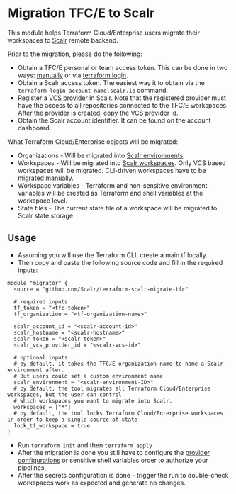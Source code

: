 Migration TFC/E to Scalr
========================

This module helps Terraform Cloud/Enterprise users migrate their workspaces to [Scalr](https://scalr.com) remote backend.

Prior to the migration, please do the following:

* Obtain a TFC/E personal or team access token. This can be done in two ways: [manually](https://app.terraform.io/app/settings/tokens) or via [terraform login](https://www.terraform.io/cli/commands/login).
* Obtain a Scalr access token. The easiest way it to obtain via the `terraform login account-name.scalr.io` command.
* Register a [VCS provider](https://docs.scalr.io/docs/integrations) in Scalr. Note that the registered provider must have the access to all repositories connected to the TFC/E workspaces. After the provider is created, copy the VCS provider id.
* Obtain the Scalr account identifier. It can be found on the account dashboard.

What Terraform Cloud/Enterprise objects will be migrated:

* Organizations - Will be migrated into [Scalr environments](https://docs.scalr.com/en/latest/hierarchy.html#environments)
* Workspaces - Will be migrated into [Scalr workspaces](https://docs.scalr.com/en/latest/workspaces.html). Only VCS based workspaces will be migrated. CLI-driven workspaces have to be [migrated manually](https://docs.scalr.com/en/latest/migration.html).  
* Workspace variables - Terraform and non-sensitive environment variables will be created as Terraform and shell variables at the workspace level.
* State files - The current state file of a workspace will be migrated to Scalr state storage.

Usage
-----

* Assuming you will use the Terraform CLI, create a main.tf locally.
* Then copy and paste the following source code and fill in the required inputs: 

```hcl
module "migrator" {
  source = "github.com/Scalr/terraform-scalr-migrate-tfc"
  
  # required inputs
  tf_token = "<tfc-token>"
  tf_organization = "<tf-organization-name>"

  scalr_account_id = "<scalr-account-id>"
  scalr_hostname = "<scalr-hostname>"
  scalr_token = "<scalr-token>"
  scalr_vcs_provider_id = "<scalr-vcs-id>"
  
  # optional inputs
  # by default, it takes the TFC/E organization name to name a Scalr environment after. 
  # But users could set a custom environment name
  scalr_environment = "<scalr-environment-ID>" 
  # by default, the tool migrates all Terraform Cloud/Enterprise workspaces, but the user can control 
  # which workspaces you want to migrate into Scalr.
  workspaces = ["*"]
  # by default, the tool locks Terraform Cloud/Enterprise workspaces in order to keep a single source of state
  lock_tf_workspace = true
}
```

* Run `terraform init` and then `terraform apply`
* After the migration is done you still have to configure the [provider configurations](https://docs.scalr.io/docs/provider-configurations) or sensitive shell variables order to authorize your pipelines.
* After the secrets configuration is done - trigger the run to double-check workspaces work as expected and generate no changes.

